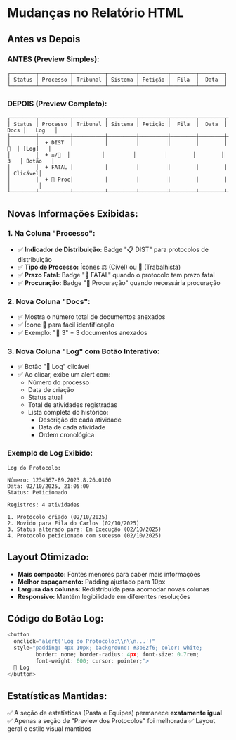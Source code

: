 # Mudanças no Relatório HTML

## Antes vs Depois

### ANTES (Preview Simples):
```
┌────────┬──────────┬──────────┬─────────┬─────────┬────────┬────────┐
│ Status │ Processo │ Tribunal │ Sistema │ Petição │  Fila  │  Data  │
└────────┴──────────┴──────────┴─────────┴─────────┴────────┴────────┘
```

### DEPOIS (Preview Completo):
```
┌────────┬──────────┬──────────┬─────────┬─────────┬────────┬────────┬──────┬─────────┐
│ Status │ Processo │ Tribunal │ Sistema │ Petição │  Fila  │  Data  │ Docs │   Log   │
├────────┼──────────┼──────────┼─────────┼─────────┼────────┼────────┼──────┼─────────┤
│        │  + DIST  │          │         │         │        │        │  📎  │ [Log]   │
│        │  + ⚖️/👷  │          │         │         │        │        │  3   │ Botão   │
│        │  + FATAL │          │         │         │        │        │      │ Clicável│
│        │  + 📄 Proc│          │         │         │        │        │      │         │
└────────┴──────────┴──────────┴─────────┴─────────┴────────┴────────┴──────┴─────────┘
```

## Novas Informações Exibidas:

### 1. **Na Coluna "Processo":**
- ✅ **Indicador de Distribuição:** Badge "📋 DIST" para protocolos de distribuição
- ✅ **Tipo de Processo:** Ícones ⚖️ (Cível) ou 👷 (Trabalhista)
- ✅ **Prazo Fatal:** Badge "🚨 FATAL" quando o protocolo tem prazo fatal
- ✅ **Procuração:** Badge "📄 Procuração" quando necessária procuração

### 2. **Nova Coluna "Docs":**
- ✅ Mostra o número total de documentos anexados
- ✅ Ícone 📎 para fácil identificação
- ✅ Exemplo: "📎 3" = 3 documentos anexados

### 3. **Nova Coluna "Log" com Botão Interativo:**
- ✅ Botão "📝 Log" clicável
- ✅ Ao clicar, exibe um alert com:
  - Número do processo
  - Data de criação
  - Status atual
  - Total de atividades registradas
  - Lista completa do histórico:
    - Descrição de cada atividade
    - Data de cada atividade
    - Ordem cronológica

### Exemplo de Log Exibido:
```
Log do Protocolo:

Número: 1234567-89.2023.8.26.0100
Data: 02/10/2025, 21:05:00
Status: Peticionado

Registros: 4 atividades

1. Protocolo criado (02/10/2025)
2. Movido para Fila do Carlos (02/10/2025)
3. Status alterado para: Em Execução (02/10/2025)
4. Protocolo peticionado com sucesso (02/10/2025)
```

## Layout Otimizado:

- **Mais compacto:** Fontes menores para caber mais informações
- **Melhor espaçamento:** Padding ajustado para 10px
- **Largura das colunas:** Redistribuída para acomodar novas colunas
- **Responsivo:** Mantém legibilidade em diferentes resoluções

## Código do Botão Log:

```javascript
<button 
  onclick="alert('Log do Protocolo:\\n\\n...')" 
  style="padding: 4px 10px; background: #3b82f6; color: white; 
         border: none; border-radius: 4px; font-size: 0.7rem; 
         font-weight: 600; cursor: pointer;">
  📝 Log
</button>
```

## Estatísticas Mantidas:

✅ A seção de estatísticas (Pasta e Equipes) permanece **exatamente igual**
✅ Apenas a seção de "Preview dos Protocolos" foi melhorada
✅ Layout geral e estilo visual mantidos
